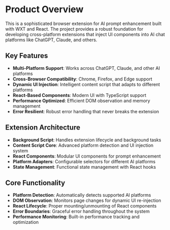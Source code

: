 # Product Overview

This is a sophisticated browser extension for AI prompt enhancement built with WXT and React. The project provides a robust foundation for developing cross-platform extensions that inject UI components into AI chat platforms like ChatGPT, Claude, and others.

## Key Features
- **Multi-Platform Support**: Works across ChatGPT, Claude, and other AI platforms
- **Cross-Browser Compatibility**: Chrome, Firefox, and Edge support
- **Dynamic UI Injection**: Intelligent content script that adapts to different platforms
- **React-Based Components**: Modern UI with TypeScript support
- **Performance Optimized**: Efficient DOM observation and memory management
- **Error Resilient**: Robust error handling that never breaks the extension

## Extension Architecture
- **Background Script**: Handles extension lifecycle and background tasks
- **Content Script Core**: Advanced platform detection and UI injection system
- **React Components**: Modular UI components for prompt enhancement
- **Platform Adapters**: Configurable selectors for different AI platforms
- **State Management**: Functional state management with React hooks

## Core Functionality
- **Platform Detection**: Automatically detects supported AI platforms
- **DOM Observation**: Monitors page changes for dynamic UI re-injection  
- **React Lifecycle**: Proper mounting/unmounting of React components
- **Error Boundaries**: Graceful error handling throughout the system
- **Performance Monitoring**: Built-in performance tracking and optimization